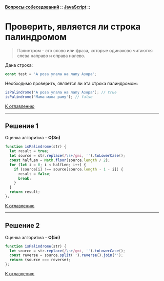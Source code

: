 **[Вопросы собеседований](../README.md#tasks) :: [JavaScript](../README.md#tasks-javascript) ::**
# Проверить, является ли строка палиндромом

> Палинтром - это слово или фраза, которые одинаково читаются слева направо и справа налево.

Дана строка:
```javascript
const test = 'А роза упала на лапу Азора';
```
Необходимо проверить, является ли эта строка палиндромом:
```javascript
isPalindrome('А роза упала на лапу Азора'); // true
isPalindrome('Мама мыла раму'); // false
```

[К оглавлению](../README.md#tasks-javascript)

---

## Решение 1
Оценка алгоритма - **O(3n)**

```javascript
function isPalindrome(str) {
  let result = true;
  let source = str.replace(/\s+/gmi, '').toLowerCase();
  const halfLen = Math.floor(source.length / 2);
  for (let i = 0; i < halfLen; i++) {
    if (source[i] !== source[source.length - 1 - i]) {
      result = false;
      break;
    }
  }
  return result;
};
```

[К оглавлению](../README.md#tasks-javascript)

---

## Решение 2
Оценка алгоритма - **O(5n)**

```javascript
function isPalindrome(str) {
  let source = str.replace(/\s+/gmi, '').toLowerCase();
  const reverse = source.split('').reverse().join('');
  return (source === reverse);
};
```

[К оглавлению](../README.md#tasks-javascript)
